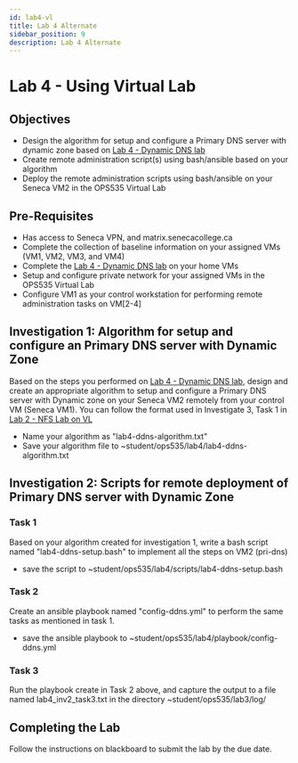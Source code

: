 ```yaml
---
id: lab4-vl
title: Lab 4 Alternate
sidebar_position: 9
description: Lab 4 Alternate
---
```


# Lab 4 - Using Virtual Lab

## Objectives

- Design the algorithm for setup and configure a Primary DNS server with dynamic zone based on [Lab 4 - Dynamic DNS lab](./lab4-home.md)
- Create remote administration script(s) using bash/ansible based on your algorithm
- Deploy the remote administration scripts using bash/ansible on your Seneca VM2 in the OPS535 Virtual Lab

## Pre-Requisites

- Has access to Seneca VPN, and matrix.senecacollege.ca
- Complete the collection of baseline information on your assigned VMs (VM1, VM2, VM3, and VM4)
- Complete the [Lab 4 - Dynamic DNS lab](./lab4-home.md) on your home VMs
- Setup and configure private network for your assigned VMs in the OPS535 Virtual Lab
- Configure VM1 as your control workstation for performing remote administration tasks on VM\[2-4\]

## Investigation 1: Algorithm for setup and configure an Primary DNS server with Dynamic Zone

Based on the steps you performed on [Lab 4 - Dynamic DNS lab](./lab4-home.md), design and create an appropriate algorithm to setup and configure a Primary DNS server with Dynamic zone on your Seneca VM2 remotely from your control VM (Seneca VM1). You can follow the format used in Investigate 3, Task 1 in [Lab 2 - NFS Lab on VL](./lab2-stage2.md)

- Name your algorithm as "lab4-ddns-algorithm.txt"
- Save your algorithm file to ~student/ops535/lab4/lab4-ddns-algorithm.txt

## Investigation 2: Scripts for remote deployment of Primary DNS server with Dynamic Zone

### Task 1

Based on your algorithm created for investigation 1, write a bash script named "lab4-ddns-setup.bash" to implement all the steps on VM2 (pri-dns)

- save the script to ~student/ops535/lab4/scripts/lab4-ddns-setup.bash

### Task 2

Create an ansible playbook named "config-ddns.yml" to perform the same tasks as mentioned in task 1.

- save the ansible playbook to ~student/ops535/lab4/playbook/config-ddns.yml

### Task 3

Run the playbook create in Task 2 above, and capture the output to a file named lab4_inv2_task3.txt in the directory ~student/ops535/lab3/log/

## Completing the Lab

Follow the instructions on blackboard to submit the lab by the due date.
